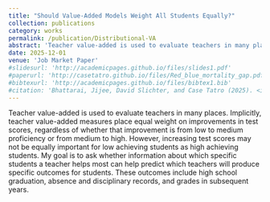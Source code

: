 ```yaml
---
title: "Should Value-Added Models Weight All Students Equally?"
collection: publications
category: works
permalink: /publication/Distributional-VA
abstract: 'Teacher value-added is used to evaluate teachers in many places. Implicitly, teacher value-added measures place equal weight on improvements in test scores, regardless of whether that improvement is from low to medium proficiency or from medium to high. However, increasing test scores may not be equally important for low achieving students as high achieving students. My goal is to ask whether information about which specific students a teacher helps most can help predict which teachers will produce specific outcomes for students. These outcomes include high school graduation, absence and disciplinary records, and grades in subsequent years.'
date: 2025-12-01
venue: 'Job Market Paper'
#slidesurl: 'http://academicpages.github.io/files/slides1.pdf'
#paperurl: 'http://casetatro.github.io/files/Red_blue_mortality_gap.pdf'
#bibtexurl: 'http://academicpages.github.io/files/bibtex1.bib'
#citation: 'Bhattarai, Jijee, David Slichter, and Case Tatro (2025). <i>Is the mortality gap between red and blue states caused by policy?</i> Working Paper'
---
```

Teacher value-added is used to evaluate teachers in many places. Implicitly, teacher value-added measures place equal weight on improvements in test scores, regardless of whether that improvement is from low to medium proficiency or from medium to high. However, increasing test scores may not be equally important for low achieving students as high achieving students. My goal is to ask whether information about which specific students a teacher helps most can help predict which teachers will produce specific outcomes for students. These outcomes include high school graduation, absence and disciplinary records, and grades in subsequent years.